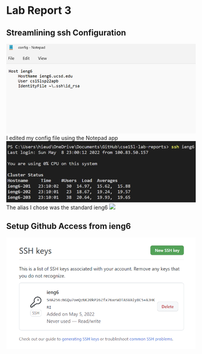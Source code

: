 # Lab Report 3
## Streamlining ssh Configuration
![](images/config.png)
I edited my config file using the Notepad app 
![](images/ieng6.png)
The alias I chose was the standard ieng6
![](images)
## Setup Github Access from ieng6
![](images/Pubkey.png)
